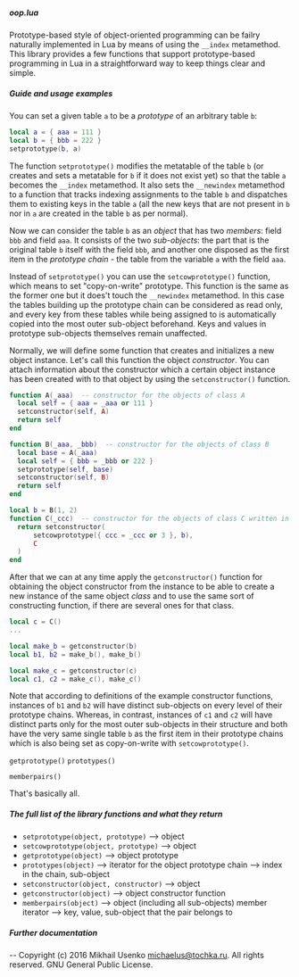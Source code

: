 ##### oop.lua

Prototype-based style of object-oriented programming can be failry naturally implemented in Lua by means of using the `__index` metamethod. This library provides a few functions that support prototype-based programming in Lua in a straightforward way to keep things clear and simple.

##### Guide and usage examples

You can set a given table `a` to be a _prototype_ of an arbitrary table `b`:
```lua
local a = { aaa = 111 }
local b = { bbb = 222 }
setprototype(b, a)

```
The function `setprototype()` modifies the metatable of the table `b` (or creates and sets a metatable for `b` if it does not exist yet) so that the table `a` becomes the `__index` metamethod. It also sets the `__newindex` metamethod to a function that tracks indexing assignments to the table `b` and dispatches them to existing keys in the table `a` (all the new keys that are not present in `b` nor in `a` are created in the table `b` as per normal).

Now we can consider the table `b` as an _object_ that has two _members_: field `bbb` and field `aaa`. It consists of the two _sub-objects_: the part that is the original table `b` itself with the field `bbb`, and another one disposed as the first item in the _prototype chain_ - the table from the variable `a` with the field `aaa`.

Instead of `setprototype()` you can use the `setcowprototype()` function, which means to set "copy-on-write" prototype. This function is the same as the former one but it does't touch the `__newindex` metamethod. In this case the tables building up the prototype chain can be considered as read only, and every key from these tables while being assigned to is automatically copied into the most outer sub-object beforehand. Keys and values in prototype sub-objects themselves remain unaffected.

Normally, we will define some function that creates and initializes a new object instance. Let's call this function the object _constructor_. You can attach information about the constructor which a certain object instance has been created with to that object by using the `setconstructor()` function.
```lua
function A(_aaa)  -- constructor for the objects of class A
  local self = { aaa = _aaa or 111 }
  setconstructor(self, A)
  return self
end

function B(_aaa, _bbb)  -- constructor for the objects of class B
  local base = A(_aaa)
  local self = { bbb = _bbb or 222 }
  setprototype(self, base)
  setconstructor(self, B)
  return self
end

local b = B(1, 2)
function C(_ccc)  -- constructor for the objects of class C written in less verbose manner
  return setconstructor(
      setcowprototype({ ccc = _ccc or 3 }, b),
      C
  )
end
```
After that we can at any time apply the `getconstructor()` function for obtaining the object constructor from the instance to be able to create a new instance of the same object _class_ and to use the same sort of constructing function, if there are several ones for that class.
```lua
local c = C()
...

local make_b = getconstructor(b)
local b1, b2 = make_b(), make_b()

local make_c = getconstructor(c)
local c1, c2 = make_c(), make_c()

```
Note that according to definitions of the example constructor functions, instances of `b1` and `b2` will have distinct sub-objects on every level of their prototype chains. Whereas, in contrast, instances of `c1` and `c2` will have distinct parts only for the most outer sub-objects in their structure and both have the very same single table `b` as the first item in their prototype chains which is also being set as copy-on-write with `setcowprototype()`.


`getprototype()`
`prototypes()`

`memberpairs()`

That's basically all.

##### The full list of the library functions and what they return
- `setprototype(object, prototype)`     --> object
- `setcowprototype(object, prototype)`  --> object
- `getprototype(object)`    --> object prototype
- `prototypes(object)`      --> iterator for the object prototype chain --> index in the chain, sub-object
- `setconstructor(object, constructor)` --> object
- `getconstructor(object)`              --> object constructor function
- `memberpairs(object)`     --> object (including all sub-objects) member iterator --> key, value, sub-object that the pair belongs to

##### Further documentation


--
Copyright (c) 2016 Mikhail Usenko <michaelus@tochka.ru>. All rights reserved.
GNU General Public License.

